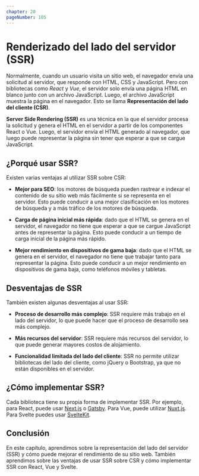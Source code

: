 ```yaml
---
chapter: 20
pageNumber: 105
---
```


# Renderizado del lado del servidor (SSR)

Normalmente, cuando un usuario visita un sitio web, el navegador envía una solicitud al servidor, que responde con HTML, CSS y JavaScript. Pero con bibliotecas como *React* y *Vue*, el servidor solo envía una página HTML en blanco junto con un archivo JavaScript. Luego, el archivo JavaScript muestra la página en el navegador. Esto se llama **Representación del lado del cliente (CSR)**.

**Server Side Rendering (SSR)** es una técnica en la que el servidor procesa la solicitud y genera el HTML en el servidor a partir de los componentes React o Vue. Luego, el servidor envía el HTML generado al navegador, que luego puede representar la página sin tener que esperar a que se cargue JavaScript.

## ¿Porqué usar SSR?

Existen varias ventajas al utilizar SSR sobre CSR:

- **Mejor para SEO**: los motores de búsqueda pueden rastrear e indexar el contenido de su sitio web más fácilmente si se representa en el servidor. Esto puede conducir a una mejor clasificación en los motores de búsqueda y a más tráfico de los motores de búsqueda.

- **Carga de página inicial más rápida**: dado que el HTML se genera en el servidor, el navegador no tiene que esperar a que se cargue JavaScript antes de representar la página. Esto puede conducir a un tiempo de carga inicial de la página más rápido.

- **Mejor rendimiento en dispositivos de gama baja**: dado que el HTML se genera en el servidor, el navegador no tiene que trabajar tanto para representar la página. Esto puede conducir a un mejor rendimiento en dispositivos de gama baja, como teléfonos móviles y tabletas.

## Desventajas de SSR

También existen algunas desventajas al usar SSR:

- **Proceso de desarrollo más complejo**: SSR requiere más trabajo en el lado del servidor, lo que puede hacer que el proceso de desarrollo sea más complejo.

- **Más recursos del servidor**: SSR requiere más recursos del servidor, lo que puede generar mayores costos de alojamiento.

- **Funcionalidad limitada del lado del cliente**: SSR no permite utilizar bibliotecas del lado del cliente, como jQuery o Bootstrap, ya que no están disponibles en el servidor.

## ¿Cómo implementar SSR?

Cada biblioteca tiene su propia forma de implementar SSR. Por ejemplo, para React, puede usar [Next.js](https://nextjs.org/) o [Gatsby](https://www.gatsbyjs.com/). Para Vue, puede utilizar [Nuxt.js](https://nuxtjs.org/). Para Svelte puedes usar [SvelteKit](https://kit.svelte.dev/).

## Conclusión

En este capítulo, aprendimos sobre la representación del lado del servidor (SSR) y cómo puede mejorar el rendimiento de su sitio web. También aprendimos sobre las ventajas de usar SSR sobre CSR y cómo implementar SSR con React, Vue y Svelte.

